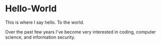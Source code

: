 # Hello-World
This is where I say hello. To the world.

Over the past few years I've become very interested in coding, computer science, and information security. 
